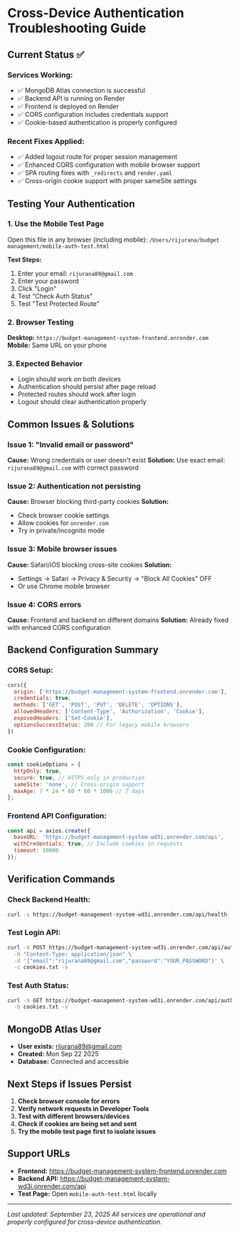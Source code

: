 # Cross-Device Authentication Troubleshooting Guide

## Current Status ✅

### Services Working:
- ✅ MongoDB Atlas connection is successful
- ✅ Backend API is running on Render
- ✅ Frontend is deployed on Render
- ✅ CORS configuration includes credentials support
- ✅ Cookie-based authentication is properly configured

### Recent Fixes Applied:
- ✅ Added logout route for proper session management
- ✅ Enhanced CORS configuration with mobile browser support
- ✅ SPA routing fixes with `_redirects` and `render.yaml`
- ✅ Cross-origin cookie support with proper sameSite settings

## Testing Your Authentication

### 1. Use the Mobile Test Page
Open this file in any browser (including mobile): `/Users/rijurana/budget management/mobile-auth-test.html`

**Test Steps:**
1. Enter your email: `rijurana89@gmail.com`
2. Enter your password
3. Click "Login"
4. Test "Check Auth Status"
5. Test "Test Protected Route"

### 2. Browser Testing
**Desktop:** `https://budget-management-system-frontend.onrender.com`
**Mobile:** Same URL on your phone

### 3. Expected Behavior
- Login should work on both devices
- Authentication should persist after page reload
- Protected routes should work after login
- Logout should clear authentication properly

## Common Issues & Solutions

### Issue 1: "Invalid email or password"
**Cause:** Wrong credentials or user doesn't exist
**Solution:** Use exact email: `rijurana89@gmail.com` with correct password

### Issue 2: Authentication not persisting
**Cause:** Browser blocking third-party cookies
**Solution:** 
- Check browser cookie settings
- Allow cookies for `onrender.com`
- Try in private/incognito mode

### Issue 3: Mobile browser issues
**Cause:** Safari/iOS blocking cross-site cookies
**Solution:**
- Settings → Safari → Privacy & Security → "Block All Cookies" OFF
- Or use Chrome mobile browser

### Issue 4: CORS errors
**Cause:** Frontend and backend on different domains
**Solution:** Already fixed with enhanced CORS configuration

## Backend Configuration Summary

### CORS Setup:
```javascript
cors({
  origin: ['https://budget-management-system-frontend.onrender.com'],
  credentials: true,
  methods: ['GET', 'POST', 'PUT', 'DELETE', 'OPTIONS'],
  allowedHeaders: ['Content-Type', 'Authorization', 'Cookie'],
  exposedHeaders: ['Set-Cookie'],
  optionsSuccessStatus: 200 // For legacy mobile browsers
})
```

### Cookie Configuration:
```javascript
const cookieOptions = {
  httpOnly: true,
  secure: true, // HTTPS only in production
  sameSite: 'none', // Cross-origin support
  maxAge: 7 * 24 * 60 * 60 * 1000 // 7 days
};
```

### Frontend API Configuration:
```javascript
const api = axios.create({
  baseURL: 'https://budget-management-system-wd3i.onrender.com/api',
  withCredentials: true, // Include cookies in requests
  timeout: 10000
});
```

## Verification Commands

### Check Backend Health:
```bash
curl -s https://budget-management-system-wd3i.onrender.com/api/health
```

### Test Login API:
```bash
curl -X POST https://budget-management-system-wd3i.onrender.com/api/auth/login \
  -H "Content-Type: application/json" \
  -d '{"email":"rijurana89@gmail.com","password":"YOUR_PASSWORD"}' \
  -c cookies.txt -v
```

### Test Auth Status:
```bash
curl -X GET https://budget-management-system-wd3i.onrender.com/api/auth/me \
  -b cookies.txt -v
```

## MongoDB Atlas User
- **User exists:** rijurana89@gmail.com
- **Created:** Mon Sep 22 2025
- **Database:** Connected and accessible

## Next Steps if Issues Persist

1. **Check browser console for errors**
2. **Verify network requests in Developer Tools**
3. **Test with different browsers/devices**
4. **Check if cookies are being set and sent**
5. **Try the mobile test page first to isolate issues**

## Support URLs
- **Frontend:** https://budget-management-system-frontend.onrender.com
- **Backend API:** https://budget-management-system-wd3i.onrender.com/api
- **Test Page:** Open `mobile-auth-test.html` locally

---

*Last updated: September 23, 2025*
*All services are operational and properly configured for cross-device authentication.*